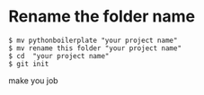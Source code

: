 # Rename the folder name

```
$ mv pythonboilerplate "your project name"
$ mv rename this folder "your project name"
$ cd  "your project name"
$ git init
```
make you job

